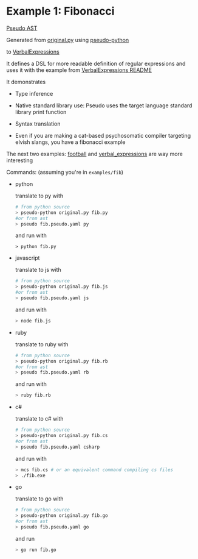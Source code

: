 # Example 1: Fibonacci

[Pseudo AST](fib.pseudo.yaml)

Generated from [original.py](original.py) using [pseudo-python](https://github.com/alehander42/pseudo-python)


 to [VerbalExpressions](https://github.com/VerbalExpressions/PythonVerbalExpressions)

It defines a DSL for more readable definition of regular expressions and uses it with the example from [VerbalExpressions README](https://github.com/VerbalExpressions/PythonVerbalExpressions)

It demonstrates 

* Type inference

* Native standard library use: Pseudo uses the target language
standard library print function

* Syntax translation

* Even if you are making a cat-based psychosomatic compiler targeting elvish slangs, you have a fibonacci example
 
The next two examples: [football](../football) and [verbal_expressions](../verbal_expressions) are way more interesting

Commands: (assuming you're in `examples/fib`)

* python

    translate to py with
    ```bash
    # from python source
    > pseudo-python original.py fib.py
    #or from ast
    > pseudo fib.pseudo.yaml py
    ```


    and run with
    ```
    > python fib.py
    ```

* javascript
    
    translate to js with
    ```bash
    # from python source
    > pseudo-python original.py fib.js
    #or from ast
    > pseudo fib.pseudo.yaml js
    ```

    and run with
    ```bash
    > node fib.js
    ```

* ruby

    translate to ruby with

    ```bash
    # from python source
    > pseudo-python original.py fib.rb
    #or from ast
    > pseudo fib.pseudo.yaml rb
    ```

    and run with
    ```bash
    > ruby fib.rb
    ```

* c#
    
    translate to c# with

    ```bash
    # from python source
    > pseudo-python original.py fib.cs
    #or from ast
    > pseudo fib.pseudo.yaml csharp
    ```

    and run with
    ```bash
    > mcs fib.cs # or an equivalent command compiling cs files
    > ./fib.exe
    ```

* go
    
    translate to go with

    ```bash
    # from python source
    > pseudo-python original.py fib.go
    #or from ast
    > pseudo fib.pseudo.yaml go
    ```

    and run
    ```bash
    > go run fib.go
    ```
